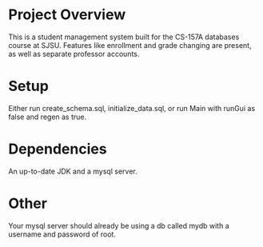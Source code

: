 # Project Overview
This is a student management system built for the CS-157A databases course at SJSU. Features like enrollment and grade changing are present, as well as separate professor accounts.

# Setup
Either run create_schema.sql, initialize_data.sql, or run Main with runGui as false and regen as true.

# Dependencies
An up-to-date JDK and a mysql server.

# Other
Your mysql server should already be using a db called mydb with a username and password of root.